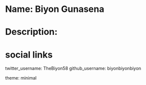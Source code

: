 # Name: Biyon Gunasena
# Description:  
# social links
twitter_username: TheBiyon58 
github_username:  biyonbiyonbiyon 

theme: minimal
